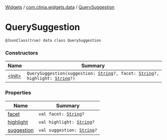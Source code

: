 [Widgets](../../index.md) / [com.clinia.widgets.data](../index.md) / [QuerySuggestion](./index.md)

# QuerySuggestion

`@JsonClass(true) data class QuerySuggestion`

### Constructors

| Name | Summary |
|---|---|
| [&lt;init&gt;](-init-.md) | `QuerySuggestion(suggestion: `[`String`](https://kotlinlang.org/api/latest/jvm/stdlib/kotlin/-string/index.html)`?, facet: `[`String`](https://kotlinlang.org/api/latest/jvm/stdlib/kotlin/-string/index.html)`?, highlight: `[`String`](https://kotlinlang.org/api/latest/jvm/stdlib/kotlin/-string/index.html)`?)` |

### Properties

| Name | Summary |
|---|---|
| [facet](facet.md) | `val facet: `[`String`](https://kotlinlang.org/api/latest/jvm/stdlib/kotlin/-string/index.html)`?` |
| [highlight](highlight.md) | `val highlight: `[`String`](https://kotlinlang.org/api/latest/jvm/stdlib/kotlin/-string/index.html)`?` |
| [suggestion](suggestion.md) | `val suggestion: `[`String`](https://kotlinlang.org/api/latest/jvm/stdlib/kotlin/-string/index.html)`?` |
